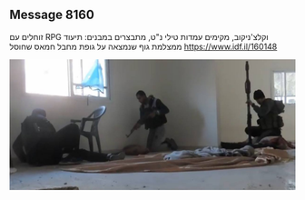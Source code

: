 ## Message 8160

זוחלים עם RPG וקלצ'ניקוב, מקימים עמדות טילי נ"ט, מתבצרים במבנים:
תיעוד ממצלמת גוף שנמצאה על גופת מחבל חמאס שחוסל
https://www.idf.il/160148

![Photo](8160/8160_photo.jpg)
